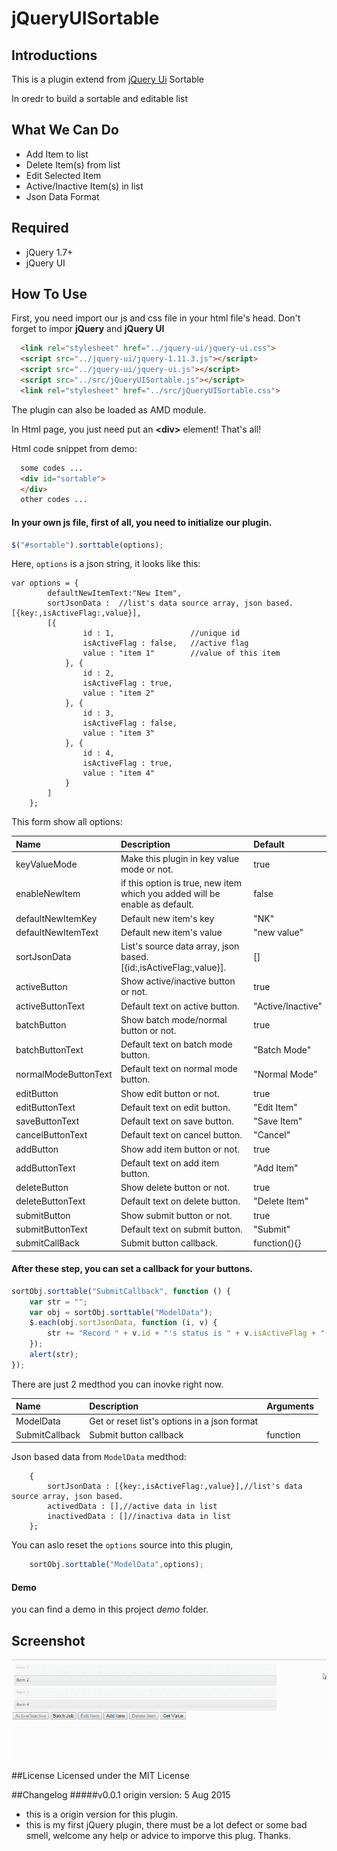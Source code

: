 # jQueryUISortable
## Introductions
This is a plugin extend from [jQuery Ui](http://jqueryui.com/sortable/) Sortable

In oredr to build a sortable and editable list

## What We Can Do
* Add Item to list
* Delete Item(s) from list
* Edit Selected Item
* Active/Inactive Item(s) in list
* Json Data Format

## Required
- jQuery 1.7+
- jQuery UI

## How To Use
First, you need import our js and css file in your html file's head. Don't forget to impor **jQuery** and **jQuery UI**
```html
  <link rel="stylesheet" href="../jquery-ui/jquery-ui.css">
  <script src="../jquery-ui/jquery-1.11.3.js"></script>
  <script src="../jquery-ui/jquery-ui.js"></script>
  <script src="../src/jQueryUISortable.js"></script>
  <link rel="stylesheet" href="../src/jQueryUISortable.css">
```
The plugin can also be loaded as AMD module.

In Html page, you just need put an **\<div\>** element! That's all!

Html code snippet from demo:
```html
  some codes ...
  <div id="sortable">
  </div>
  other codes ...
```

#### In your own js file, first of all, you need to initialize our plugin.
```JavaScript
$("#sortable").sorttable(options);
```
Here, `options` is a json string, it looks like this:
```JSON5
var options = {
		defaultNewItemText:"New Item",
  		sortJsonData :  //list's data source array, json based. [{key:,isActiveFlag:,value}],
  		[{
  				id : 1,                 //unique id
  				isActiveFlag : false,   //active flag
  				value : "item 1"        //value of this item
  			}, {
  				id : 2,
  				isActiveFlag : true,
  				value : "item 2"
  			}, {
  				id : 3,
  				isActiveFlag : false,
  				value : "item 3"
  			}, {
  				id : 4,
  				isActiveFlag : true,
  				value : "item 4"
  			}
  		]
  	};
```
This form show all options:

| Name  | Description |Default|
| :------------ |:------------|:------------|
|keyValueMode| Make this plugin in key value mode or not.| true |
|enableNewItem| if this option is true, new item which you added will be enable as default. | false |
|defaultNewItemKey| Default new item's key | "NK" |
|defaultNewItemText| Default new item's value | "new value" |
|sortJsonData| List's source data array, json based. [{id:,isActiveFlag:,value}].| [] |
|activeButton| Show active/inactive button or not. | true |
|activeButtonText| Default text on active button. | "Active/Inactive" |
|batchButton| Show batch mode/normal button or not. | true |
|batchButtonText| Default text on batch mode button. | "Batch Mode" |
|normalModeButtonText| Default text on normal mode button. | "Normal Mode" |
|editButton| Show edit button or not. | true |
|editButtonText| Default text on edit button. | "Edit Item" |
|saveButtonText| Default text on save button. | "Save Item" |
|cancelButtonText| Default text on cancel button. | "Cancel" |
|addButton| Show add item button or not. | true |
|addButtonText| Default text on add item button. | "Add Item" |
|deleteButton| Show delete button or not. | true |
|deleteButtonText| Default text on delete button. | "Delete Item" |
|submitButton| Show submit button or not. | true |
|submitButtonText| Default text on submit button. | "Submit" |
|submitCallBack| Submit button callback. | function(){} |

#### After these step, you can set a callback for your buttons.
```javascript
sortObj.sorttable("SubmitCallback", function () {
	var str = "";
	var obj = sortObj.sorttable("ModelData");
	$.each(obj.sortJsonData, function (i, v) {
		str += "Record " + v.id + "'s status is " + v.isActiveFlag + "(key: "+ v.key +", value: " + v.value + ").\n ";
	});
   	alert(str);
});
```
There are just 2 medthod you can inovke right now.

| Name  | Description |Arguments|
| :------------ |:------------|:------------|
|ModelData|Get or reset list's options in a json format ||
|SubmitCallback|Submit button callback|function|

Json based data from `ModelData` medthod:
```json5
	{
		sortJsonData : [{key:,isActiveFlag:,value}],//list's data source array, json based.
		activedData : [],//active data in list
		inactivedData : []//inactiva data in list
	};
```
You can aslo reset the `options` source into this plugin,
```javascript
	sortObj.sorttable("ModelData",options);
```

#### Demo

you can find a demo in this project *demo* folder.

## Screenshot
![Demo Image](https://github.com/Mars-Shen/jQueryUISortable/blob/master/demo/demo.gif)

##License
Licensed under the MIT License

##Changelog
#####v0.0.1
origin version: 5 Aug 2015
* this is a origin version for this plugin. 
* this is my first jQuery plugin, there must be a lot defect or some bad smell, welcome any help or advice to imporve this plug. Thanks.


